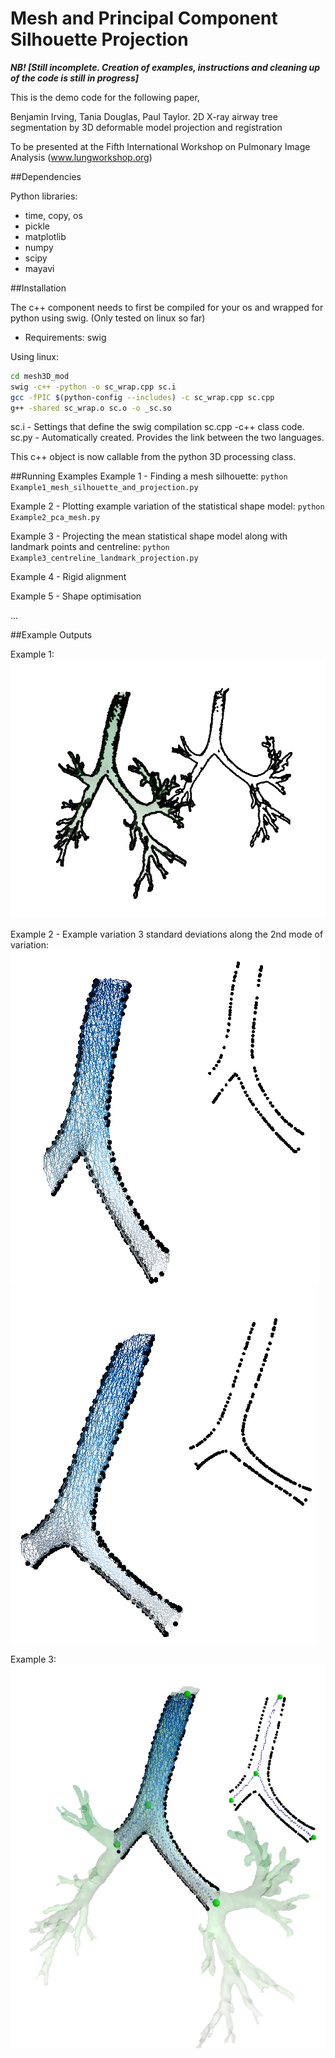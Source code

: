 Mesh and Principal Component Silhouette Projection
==========================

***NB! [Still incomplete. Creation of examples, instructions and cleaning up of the code is still in progress]***


This is the demo code for the following paper, 

Benjamin Irving, Tania Douglas, Paul Taylor. 2D X-ray airway tree segmentation by 
3D deformable model projection and registration

To be presented at the Fifth International Workshop on Pulmonary Image Analysis (www.lungworkshop.org)

##Dependencies

Python libraries:
- time, copy, os
- pickle
- matplotlib
- numpy
- scipy
- mayavi


##Installation

The c++ component needs to first be compiled for your os and wrapped for python using swig. 
(Only tested on linux so far)

- Requirements: swig

Using linux:

``` bash
cd mesh3D_mod
swig -c++ -python -o sc_wrap.cpp sc.i
gcc -fPIC $(python-config --includes) -c sc_wrap.cpp sc.cpp
g++ -shared sc_wrap.o sc.o -o _sc.so
```

sc.i - Settings that define the swig compilation
sc.cpp -c++ class code. 
sc.py - Automatically created. Provides the link between the two languages. 

This c++ object is now callable from the python 3D processing class. 

##Running Examples
Example 1 - Finding a mesh silhouette:
`python Example1_mesh_silhouette_and_projection.py`

Example 2 - Plotting example variation of the statistical shape model:
`python Example2_pca_mesh.py`

Example 3 - Projecting the mean statistical shape model along with landmark points and centreline:
`python Example3_centreline_landmark_projection.py`

Example 4 - Rigid alignment

Example 5 - Shape optimisation

...

##Example Outputs

Example 1:
![alt text](example_images/example1.png "Example 1")

Example 2 - Example variation 3 standard deviations along the 2nd mode of variation: 
![alt text](example_images/example2a.png "Example 2a")
![alt text](example_images/example2b.png "Example 2b")

Example 3:
![alt text](example_images/example3.png "Example 3")


